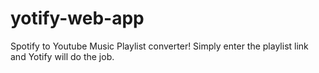 # yotify-web-app
Spotify to Youtube Music Playlist converter! Simply enter the playlist link and Yotify will do the job.
